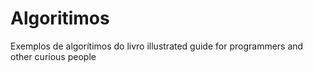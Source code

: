 # Algoritimos
Exemplos de algorítimos do livro illustrated guide for programmers and other curious people
